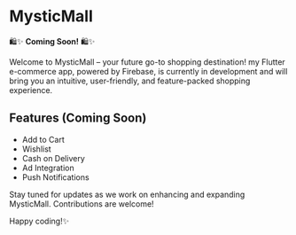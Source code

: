# MysticMall

🛍️✨ **Coming Soon!** 🛍️✨

Welcome to MysticMall – your future go-to shopping destination! my Flutter e-commerce app, powered by Firebase, is currently in development and will bring you an intuitive, user-friendly, and feature-packed shopping experience.

## Features (Coming Soon)

- Add to Cart
- Wishlist
- Cash on Delivery
- Ad Integration
- Push Notifications

Stay tuned for updates as we work on enhancing and expanding MysticMall. Contributions are welcome!

Happy coding!✨
